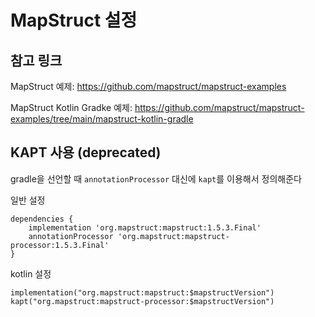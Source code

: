 # MapStruct 설정
## 참고 링크
MapStruct 예제: https://github.com/mapstruct/mapstruct-examples

MapStruct Kotlin Gradke 예제: https://github.com/mapstruct/mapstruct-examples/tree/main/mapstruct-kotlin-gradle

## KAPT 사용 (deprecated)
gradle을 선언할 때 `annotationProcessor` 대신에 `kapt`를 이용해서 정의해준다

일반 설정
```
dependencies {
    implementation 'org.mapstruct:mapstruct:1.5.3.Final'
    annotationProcessor 'org.mapstruct:mapstruct-processor:1.5.3.Final'
}
```

kotlin 설정
```
implementation("org.mapstruct:mapstruct:$mapstructVersion")
kapt("org.mapstruct:mapstruct-processor:$mapstructVersion")
```